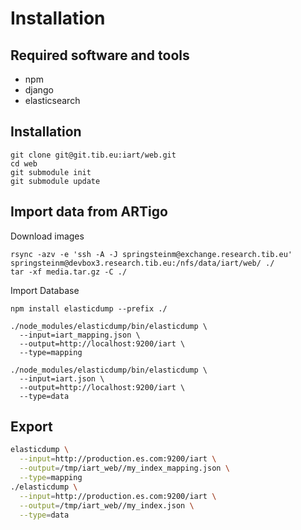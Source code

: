 # Installation

## Required software and tools

- npm
- django
- elasticsearch

## Installation 

```
git clone git@git.tib.eu:iart/web.git
cd web
git submodule init
git submodule update
```

## Import data from ARTigo

Download images 

```
rsync -azv -e 'ssh -A -J springsteinm@exchange.research.tib.eu' springsteinm@devbox3.research.tib.eu:/nfs/data/iart/web/ ./
tar -xf media.tar.gz -C ./
```

Import Database

```
npm install elasticdump --prefix ./    

./node_modules/elasticdump/bin/elasticdump \
  --input=iart_mapping.json \
  --output=http://localhost:9200/iart \
  --type=mapping

./node_modules/elasticdump/bin/elasticdump \
  --input=iart.json \
  --output=http://localhost:9200/iart \
  --type=data

```


## Export

```sh
elasticdump \
  --input=http://production.es.com:9200/iart \
  --output=/tmp/iart_web//my_index_mapping.json \
  --type=mapping
./elasticdump \
  --input=http://production.es.com:9200/iart \
  --output=/tmp/iart_web//my_index.json \
  --type=data
```
